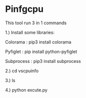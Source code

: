 # Pinfgcpu
This tool run 3 in 1 commands

1.) Install some libraries: 

Colorama : pip3 install colorama 

Pyfiglet : pip install python-pyfiglet 

Subprocess : pip3 install subprocess 

2.) cd vscpuinfo 

3.) ls 

4.) python excute.py
